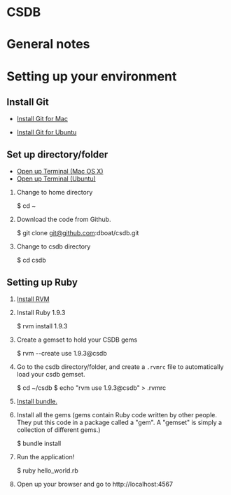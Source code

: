 CSDB
=========

# General notes
# Setting up your environment

## Install Git
* [Install Git for Mac](https://help.github.com/articles/set-up-git)

* [Install Git for Ubuntu](http://evgeny-goldin.com/blog/3-ways-install-git-linux-ubuntu/)

## Set up directory/folder
* [Open up Terminal (Mac OS X)](http://www.coderanch.com/t/111327/Mac/open-terminal-window-mac)
* [Open up Terminal (Ubuntu)](https://help.ubuntu.com/community/UsingTheTerminal)

1) Change to home directory

    $ cd ~

2) Download the code from Github.

    $ git clone git@github.com:dboat/csdb.git

3) Change to csdb directory

    $ cd csdb

## Setting up Ruby
1) [Install RVM](https://rvm.io/rvm/install/)

2) Install Ruby 1.9.3
    
    $ rvm install 1.9.3

3) Create a gemset to hold your CSDB gems

    $ rvm --create use 1.9.3@csdb

4) Go to the csdb directory/folder, and create a `.rvmrc` file to automatically load your csdb gemset.
    
    $ cd ~/csdb
    $ echo "rvm use 1.9.3@csdb" > .rvmrc

5) [Install bundle.](http://gembundler.com)

6) Install all the gems (gems contain Ruby code written by other people. They put this code in a package called a "gem". A "gemset" is simply a collection of different gems.)
    
    $ bundle install

7) Run the application!
    
    $ ruby hello_world.rb

8) Open up your browser and go to http://localhost:4567 